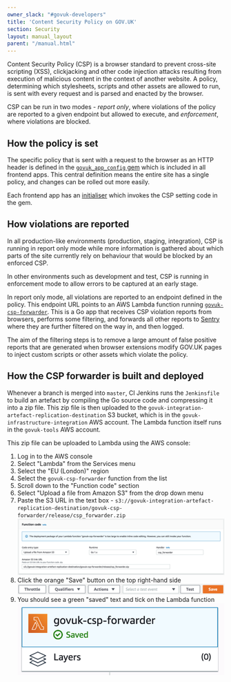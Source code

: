 ```yaml
---
owner_slack: "#govuk-developers"
title: 'Content Security Policy on GOV.UK'
section: Security
layout: manual_layout
parent: "/manual.html"
---
```


Content Security Policy (CSP) is a browser standard to prevent cross-site scripting (XSS), clickjacking and other code
injection attacks resulting from execution of malicious content in the context of another website. A policy, determining
which stylesheets, scripts and other assets are allowed to run, is sent with every request and is parsed and enacted by
the browser.

CSP can be run in two modes - *report only*, where violations of the policy are reported to a given endpoint but
allowed to execute, and *enforcement*, where violations are blocked.

## How the policy is set

The specific policy that is sent with a request to the browser as an HTTP header is defined in the
[`govuk_app_config` gem](https://github.com/alphagov/govuk_app_config/blob/master/lib/govuk_app_config/govuk_content_security_policy.rb)
which is included in all frontend apps. This central definition means the entire site has a single policy,
and changes can be rolled out more easily.

Each frontend app has an [initialiser](https://github.com/alphagov/government-frontend/blob/master/config/initializers/csp.rb)
which invokes the CSP setting code in the gem.

## How violations are reported

In all production-like environments (production, staging, integration), CSP is running in report only mode while more
information is gathered about which parts of the site currently rely on behaviour that would be blocked by an enforced
CSP.

In other environments such as development and test, CSP is running in enforcement mode to allow errors to be captured
at an early stage.

In report only mode, all violations are reported to an endpoint defined in the policy. This endpoint URL points to an
AWS Lambda function running [`govuk-csp-forwarder`](https://github.com/alphagov/govuk-csp-forwarder). This is a Go
app that receives CSP violation reports from browsers, performs some filtering, and forwards all other reports to
[Sentry](https://sentry.io/govuk/) where they are further filtered on the way in, and then logged.

The aim of the filtering steps is to remove a large amount of false positive reports that are generated when browser
extensions modify GOV.UK pages to inject custom scripts or other assets which violate the policy.

## How the CSP forwarder is built and deployed

Whenever a branch is merged into `master`, CI Jenkins runs the `Jenkinsfile` to build an artefact by compiling the
Go source code and compressing it into a zip file. This zip file is then uploaded to the
`govuk-integration-artefact-replication-destination` S3 bucket, which is in the `govuk-infrastructure-integration` AWS
account. The Lambda function itself runs in the `govuk-tools` AWS account.

This zip file can be uploaded to Lambda using the AWS console:

1. Log in to the AWS console
2. Select "Lambda" from the Services menu
3. Select the "EU (London)" region
4. Select the `govuk-csp-forwarder` function from the list
5. Scroll down to the "Function code" section
6. Select "Upload a file from Amazon S3" from the drop down menu
7. Paste the S3 URL in the text box - `s3://govuk-integration-artefact-replication-destination/govuk-csp-forwarder/release/csp_forwarder.zip`
   ![Function code section of the Lambda function page](images/govuk-csp-forwarder-function-code.png)
8. Click the orange "Save" button on the top right-hand side
   ![Top bar of the Lambda function page](images/govuk-csp-forwarder-function-save.png)
9. You should see a green "saved" text and tick on the Lambda function
   ![Lambda function saved](images/govuk-csp-forwarder-function-saved.png)
